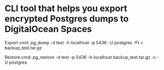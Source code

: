# CLI tool that helps you export encrypted Postgres dumps to DigitalOcean Spaces

Export cmd:
	pg_dump -d test -h localhost -p 5436 -U postgres -Ft > backup_test.tar.gz

Restore cmd:
	pg_restore -d test -p 5436 -h localhost  backup_test.tar.gz -c -U postgres
